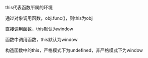 this代表函数所属的环境

通过对象调用函数，obj.func()，则this为obj

直接调用函数，this默认为window

函数中调用函数，this默认为window



构造函数中的this，严格模式下为undefined，非严格模式下为window